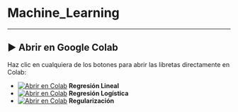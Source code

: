 # Machine_Learning

 
---

## ▶️ Abrir en Google Colab

Haz clic en cualquiera de los botones para abrir las libretas directamente en Colab:

- [![Abrir en Colab](https://colab.research.google.com/assets/colab-badge.svg)](https://github.com/celiahc823/Machine_Learning/blob/main/reg_lineal.ipynb) **Regresión Lineal**
- [![Abrir en Colab](https://colab.research.google.com/assets/colab-badge.svg)](https://github.com/celiahc823/Machine_Learning/blob/main/reg_logistica.ipynb) **Regresión Logística**
- [![Abrir en Colab](https://colab.research.google.com/assets/colab-badge.svg)]([https://colab.research.google.com/github/**TU_USUARIO**/**TU_REPO**/blob/main/regularizacion_logistica.ipynb](https://github.com/celiahc823/Machine_Learning/blob/main/regularizacion_logistica.ipynb)) **Regularización**


